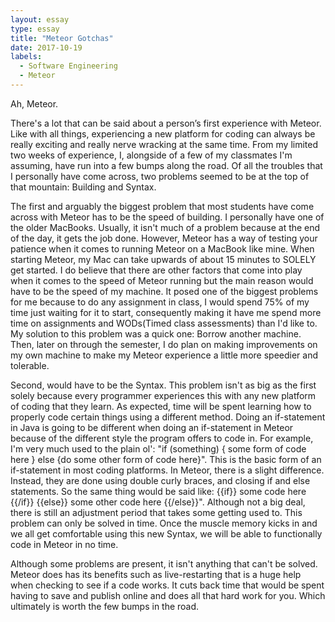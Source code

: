 ```yaml
---
layout: essay
type: essay
title: "Meteor Gotchas"
date: 2017-10-19
labels:
  - Software Engineering
  - Meteor
---
```


<p>Ah, Meteor.</p>

<p>There's a lot that can be said about a person’s first experience with Meteor. Like with all things, experiencing a new platform for coding can always be really exciting and really nerve wracking at the same time. From my limited two weeks of experience, I, alongside of a few of my classmates I'm assuming, have run into a few bumps along the road. Of all the troubles that I personally have come across, two problems seemed to be at the top of that mountain: Building and Syntax.</p>

<p>The first and arguably the biggest problem that most students have come across with Meteor has to be the speed of building. I personally have one of the older MacBooks. Usually, it isn't much of a problem because at the end of the day, it gets the job done. However, Meteor has a way of testing your patience when it comes to running Meteor on a MacBook like mine. When starting Meteor, my Mac can take upwards of about 15 minutes to SOLELY get started. I do believe that there are other factors that come into play when it comes to the speed of Meteor running but the main reason would have to be the speed of my machine. It posed one of the biggest problems for me because to do any assignment in class, I would spend 75% of my time just waiting for it to start, consequently making it have me spend more time on assignments and WODs(Timed class assessments) than I'd like to. My solution to this problem was a quick one: Borrow another machine. Then, later on through the semester, I do plan on making improvements on my own machine to make my Meteor experience a little more speedier and tolerable.</p>

<p>Second, would have to be the Syntax. This problem isn't as big as the first solely because every programmer experiences this with any new platform of coding that they learn. As expected, time will be spent learning how to properly code certain things using a different method. Doing an if-statement in Java is going to be different when doing an if-statement in Meteor because of the different style the program offers to code in. For example, I'm very much used to the plain ol': "if (something) { some form of code here } else {do some other form of code here}". This is the basic form of an if-statement in most coding platforms. In Meteor, there is a slight difference. Instead, they are done using double curly braces, and closing if and else statements. So the same thing would be said like: {{if}} some code here {{/if}} {{else}} some other code here {{/else}}". Although not a big deal, there is still an adjustment period that takes some getting used to. This problem can only be solved in time. Once the muscle memory kicks in and we all get comfortable using this new Syntax, we will be able to functionally code in Meteor in no time.</p>

<p>Although some problems are present, it isn't anything that can't be solved. Meteor does has its benefits such as live-restarting that is a huge help when checking to see if a code works. It cuts back time that would be spent having to save and publish online and does all that hard work for you. Which ultimately is worth the few bumps in the road.</p>
